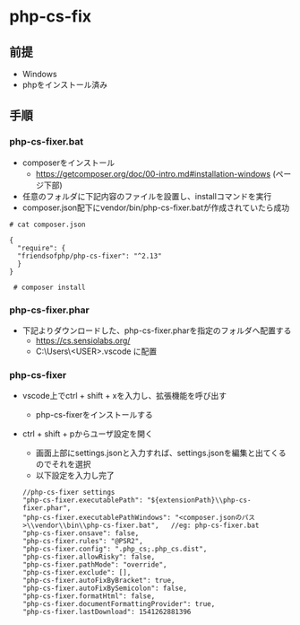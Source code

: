 # php-cs-fix

## 前提

* Windows
* phpをインストール済み

## 手順

### php-cs-fixer.bat

- composerをインストール
  - https://getcomposer.org/doc/00-intro.md#installation-windows (ページ下部)
- 任意のフォルダに下記内容のファイルを設置し、installコマンドを実行
- composer.json配下にvendor/bin/php-cs-fixer.batが作成されていたら成功

```
# cat composer.json

{
  "require": {
  "friendsofphp/php-cs-fixer": "^2.13"
  }
}

 # composer install
```
### php-cs-fixer.phar

- 下記よりダウンロードした、php-cs-fixer.pharを指定のフォルダへ配置する
  - https://cs.sensiolabs.org/
  - C:\Users\\<USER\>\.vscode に配置

### php-cs-fixer

- vscode上でctrl + shift + xを入力し、拡張機能を呼び出す
  - php-cs-fixerをインストールする
- ctrl + shift + pからユーザ設定を開く
  - 画面上部にsettings.jsonと入力すれば、settings.jsonを編集と出てくるのでそれを選択
  - 以下設定を入力し完了

  ```
  //php-cs-fixer settings
  "php-cs-fixer.executablePath": "${extensionPath}\\php-cs-fixer.phar",
  "php-cs-fixer.executablePathWindows": "<composer.jsonのパス>\\vendor\\bin\\php-cs-fixer.bat",   //eg: php-cs-fixer.bat
  "php-cs-fixer.onsave": false,
  "php-cs-fixer.rules": "@PSR2",
  "php-cs-fixer.config": ".php_cs;.php_cs.dist",
  "php-cs-fixer.allowRisky": false,
  "php-cs-fixer.pathMode": "override",
  "php-cs-fixer.exclude": [],
  "php-cs-fixer.autoFixByBracket": true,
  "php-cs-fixer.autoFixBySemicolon": false,
  "php-cs-fixer.formatHtml": false,
  "php-cs-fixer.documentFormattingProvider": true,
  "php-cs-fixer.lastDownload": 1541262881396
  ```